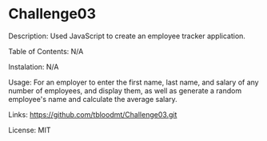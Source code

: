 # Challenge03

Description: Used JavaScript to create an employee tracker application.

Table of Contents: N/A

Instalation: N/A

Usage: For an employer to enter the first name, last name, and salary of any number of employees, and display them, as well as generate a random employee's name and calculate the average salary.

Links: https://github.com/tbloodmt/Challenge03.git

License: MIT